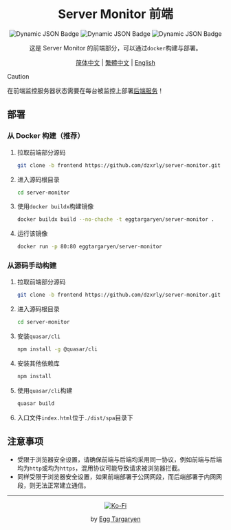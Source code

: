 <div align="center">

# Server Monitor 前端

</div>

<div align="center">

![Dynamic JSON Badge](https://img.shields.io/badge/dynamic/json?url=https%3A%2F%2Fraw.githubusercontent.com%2Fdzxrly%2Fserver-monitor%2Ffrontend%2Fpackage.json&query=%24.version&prefix=V&style=flat-square&label=Version) ![Dynamic JSON Badge](https://img.shields.io/badge/dynamic/json?url=https%3A%2F%2Fraw.githubusercontent.com%2Fdzxrly%2Fserver-monitor%2Ffrontend%2Fpackage.json&query=%24.dependencies.vue&style=flat-square&logo=vuedotjs&label=Vue&color=41a172) ![Dynamic JSON Badge](https://img.shields.io/badge/dynamic/json?url=https%3A%2F%2Fraw.githubusercontent.com%2Fdzxrly%2Fserver-monitor%2Ffrontend%2Fpackage.json&query=%24.dependencies.quasar&style=flat-square&logo=quasar&label=Quasar&color=2fb6fd)

</div>

<div align="center">

这是 Server Monitor 的前端部分，可以通过`docker`构建与部署。

</div>

<div align="center">

[简体中文](../../docs/zh-CN/README.md) | [繁體中文](../../docs/zh-TW/README.md) | [English](../../README.md)

</div>

> [!CAUTION]
>
> 在前端监控服务器状态需要在每台被监控上部署[后端服务](https://github.com/dzxrly/server-monitor/blob/backend/docs/zh-CN/README.md)！

## 部署

### 从 Docker 构建（推荐）

1. 拉取前端部分源码

   ```bash
   git clone -b frontend https://github.com/dzxrly/server-monitor.git
   ```

2. 进入源码根目录

   ```bash
   cd server-monitor
   ```

3. 使用`docker buildx`构建镜像

   ```bash
   docker buildx build --no-chache -t eggtargaryen/server-monitor .
   ```

4. 运行该镜像

   ```bash
   docker run -p 80:80 eggtargaryen/server-monitor
   ```

### 从源码手动构建

1. 拉取前端部分源码

   ```bash
   git clone -b frontend https://github.com/dzxrly/server-monitor.git
   ```

2. 进入源码根目录

   ```bash
   cd server-monitor
   ```

3. 安装`quasar/cli`

   ```bash
   npm install -g @quasar/cli
   ```

4. 安装其他依赖库

   ```bash
   npm install
   ```

5. 使用`quasar/cli`构建

   ```bash
   quasar build
   ```

6. 入口文件`index.html`位于`./dist/spa`目录下

## 注意事项

- 受限于浏览器安全设置，请确保前端与后端均采用同一协议，例如前端与后端均为`http`或均为`https`，混用协议可能导致请求被浏览器拦截。
- 同样受限于浏览器安全设置，如果前端部署于公网网段，而后端部署于内网网段，则无法正常建立通信。

---

<div align="center">

[![Ko-Fi](https://img.shields.io/badge/Ko--fi-F16061?style=for-the-badge&logo=ko-fi&logoColor=white)](https://ko-fi.com/eggtargaryen)

</div>

<div align="center">

by [Egg Targaryen](https://eggtargaryen.com)

</div>
